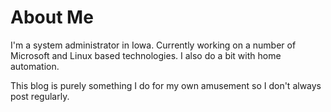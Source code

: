 # About Me
I'm a system administrator in Iowa. Currently working on a number of Microsoft and Linux based technologies. I also do a bit with home automation.

This blog is purely something I do for my own amusement so I don't always post regularly.